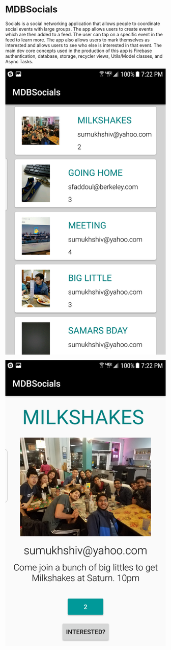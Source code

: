 
# MDBSocials

Socials is a social networking application that allows people to coordinate social events with large groups. The app allows users to create events which are then added to a feed. The user can tap on a specific event in the feed to learn more. The app also allows users to mark themselves as interested and allows users to see who else is interested in that event. The main dev core concepts used in the production of this app is Firebase authentication, database, storage, recycler views, Utils/Model classes, and Async Tasks.



![Alt text](/main_socials.png?raw=true "Main")

![Alt text](/list_socials.png?raw=true "Main")
